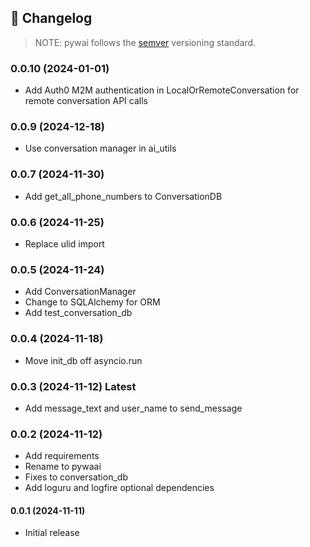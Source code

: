 📝 **Changelog**
---------------

> NOTE: pywai follows the [semver](https://semver.org/) versioning standard.

### 0.0.10 (2024-01-01)

- Add Auth0 M2M authentication in LocalOrRemoteConversation for remote conversation API calls

### 0.0.9 (2024-12-18)

- Use conversation manager in ai_utils

### 0.0.7 (2024-11-30)

- Add get_all_phone_numbers to ConversationDB

### 0.0.6 (2024-11-25)

- Replace ulid import

### 0.0.5 (2024-11-24)

- Add ConversationManager
- Change to SQLAlchemy for ORM
- Add test_conversation_db

### 0.0.4 (2024-11-18)

- Move init_db off asyncio.run

### 0.0.3 (2024-11-12) **Latest**

- Add message_text and user_name to send_message

### 0.0.2 (2024-11-12)

- Add requirements
- Rename to pywaai
- Fixes to conversation_db
- Add loguru and logfire optional dependencies


#### 0.0.1 (2024-11-11)

- Initial release
